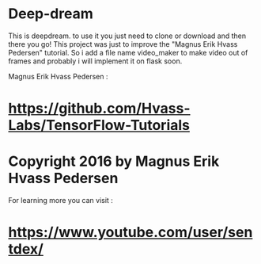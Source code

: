 # Deep-dream
This is deepdream. to use it you just need to clone or download and then there you go!
This project was just to improve the "Magnus Erik Hvass Pedersen" tutorial.
So i add a file name video_maker to make video out of frames and probably i will implement it on flask soon.

Magnus Erik Hvass Pedersen :
# https://github.com/Hvass-Labs/TensorFlow-Tutorials
# Copyright 2016 by Magnus Erik Hvass Pedersen

For learning more you can visit :
# https://www.youtube.com/user/sentdex/